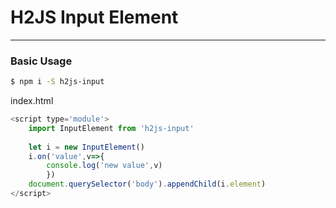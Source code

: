 # H2JS Input Element 

-------------------
### Basic Usage
```sh
$ npm i -S h2js-input
```

index.html
```js
<script type='module'>
	import InputElement from 'h2js-input'
	
	let i = new InputElement()
	i.on('value',v=>{
		console.log('new value',v)
		})
	document.querySelector('body').appendChild(i.element)
</script>
```

